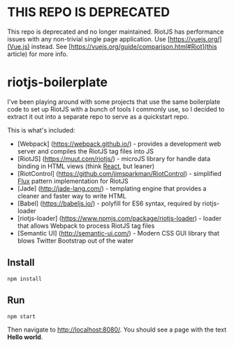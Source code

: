 # THIS REPO IS DEPRECATED
This repo is deprecated and no longer maintained. RiotJS has performance issues with any non-trivial single page application. Use [https://vuejs.org/](Vue.js) instead. See [https://vuejs.org/guide/comparison.html#Riot](this article) for more info.

# riotjs-boilerplate
I've been playing around with some projects that use the same boilerplate code to set up RiotJS with a bunch of tools I commonly use, so I decided to extract it out into a separate repo to serve as a quickstart repo.

This is what's included:

* [Webpack] (https://webpack.github.io/) - provides a development web server and compiles the RiotJS tag files into JS
* [RiotJS] (https://muut.com/riotjs/) - microJS library for handle data binding in HTML views (think [React](https://facebook.github.io/react/), but leaner)
* [RiotControl] (https://github.com/jimsparkman/RiotControl) - simplified [Flux](https://facebook.github.io/flux/) pattern implementation for RiotJS
* [Jade] (http://jade-lang.com/) - templating engine that provides a cleaner and faster way to write HTML
* [Babel] (https://babeljs.io/) - polyfill for ES6 syntax, required by riotjs-loader
* [riotjs-loader] (https://www.npmjs.com/package/riotjs-loader) - loader that allows Webpack to process RiotJS tag files
* [Semantic UI] (http://semantic-ui.com/) - Modern CSS GUI library that blows Twitter Bootstrap out of the water

## Install
    npm install

## Run
    npm start
Then navigate to [http://localhost:8080/](http://localhost:8080/). You should see a page with the text **Hello world**.
